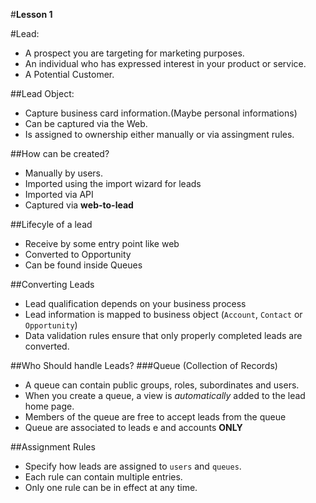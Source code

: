 #**Lesson 1**

#Lead:
* A prospect you are targeting for marketing purposes.
* An individual who has expressed interest in your product or service.
* A Potential Customer.
    
##Lead Object:
* Capture business card information.(Maybe personal informations)
* Can be captured via the Web.
* Is assigned to ownership either manually or via assingment rules.

##How can be created?
* Manually by users.
* Imported using the import wizard for leads
* Imported via API
* Captured via **web-to-lead**
    
##Lifecyle of a lead
* Receive by some entry point like web
* Converted to Opportunity
* Can be found inside Queues

##Converting Leads
* Lead qualification depends on your business process
* Lead information is mapped to business object (``Account``, ``Contact`` or ``Opportunity``)
* Data validation rules ensure that only properly completed leads are converted.
    
##Who Should handle Leads?
###Queue (Collection of Records)
* A queue can contain public groups, roles, subordinates and users.
* When you create a queue, a view is *automatically* added to the lead home page.
* Members of the queue are free to accept leads from the queue
* Queue are associated to leads e and accounts **ONLY**
        
##Assignment Rules
* Specify how leads are assigned to ``users`` and ``queues``.
* Each rule can contain multiple entries.
* Only one rule can be in effect at any time.
